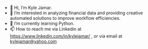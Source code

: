 - 👋 Hi, I’m Kyle Jamar.
- 👀 I’m interested in analyzing financial data and providing creative automated solutions to improve workflow efficiencies.
- 🌱 I’m currently learning Python.
- 📫 How to reach me via Linkedin at https://www.linkedin.com/in/kylejamar/ , or via email at kylejamar@yahoo.com

<!---
kylejamar06/kylejamar06 is a ✨ special ✨ repository because its `README.md` (this file) appears on your GitHub profile.
You can click the Preview link to take a look at your changes.
--->
